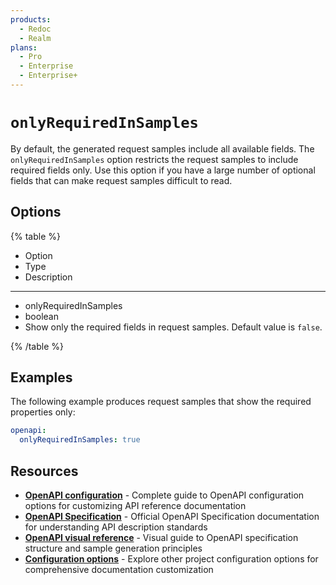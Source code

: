```yaml
---
products:
  - Redoc
  - Realm
plans:
  - Pro
  - Enterprise
  - Enterprise+
---
```

# `onlyRequiredInSamples`

By default, the generated request samples include all available fields.
The `onlyRequiredInSamples` option restricts the request samples to include required fields only.
Use this option if you have a large number of optional fields that can make request samples difficult to read.

## Options

{% table %}

- Option
- Type
- Description

---

- onlyRequiredInSamples
- boolean
- Show only the required fields in request samples.
  Default value is `false`.

{% /table %}

## Examples

The following example produces request samples that show the required properties only:

```yaml {% title="redocly.yaml" %}
openapi:
  onlyRequiredInSamples: true
```

## Resources

- **[OpenAPI configuration](./index.md)** - Complete guide to OpenAPI configuration options for customizing API reference documentation
- **[OpenAPI Specification](https://spec.openapis.org/oas/latest.html)** - Official OpenAPI Specification documentation for understanding API description standards
- **[OpenAPI visual reference](https://redocly.com/learn/openapi/openapi-visual-reference)** - Visual guide to OpenAPI specification structure and sample generation principles
- **[Configuration options](../index.md)** - Explore other project configuration options for comprehensive documentation customization
